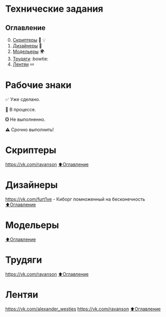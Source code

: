# Технические задания

## Оглавление

0. [Скриптеры](#Скриптеры) :muscle: :bulb:
1. [Дизайнеры](#Дизайнеры) :art:
2. [Модельеры](#Модельеры) :earth_africa:
3. [Трудяги](#Трудяги) :bowtie:
4. [Лентяи](#Лентяи) :zzz:

# Рабочие знаки

:white_check_mark: Уже сделано.

:black_square_button: В процессе.

:negative_squared_cross_mark: Не выполненно.

:warning: Срочно выполнить!

# Скриптеры
https://vk.com/ravanson
[:arrow_up:Оглавление](#Оглавление)
# Дизайнеры
https://vk.com/furt1ve - Киборг помноженный на бесконечность
[:arrow_up:Оглавление](#Оглавление)
# Модельеры

[:arrow_up:Оглавление](#Оглавление)

# Трудяги
https://vk.com/ravanson
[:arrow_up:Оглавление](#Оглавление)

# Лентяи
https://vk.com/alexander_westies
https://vk.com/ravanson
[:arrow_up:Оглавление](#Оглавление)
